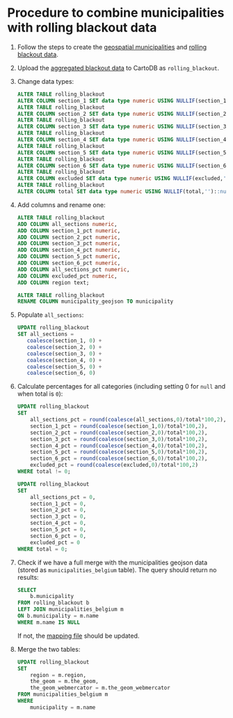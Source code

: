 # Procedure to combine municipalities with rolling blackout data

1. Follow the steps to create the [geospatial municipalities](../geospatial/README.md) and [rolling blackout data](../blackout/README.md).
2. Upload the [aggregated blackout data](../blackout/rolling-blackout-data-aggregated-by-municipality.csv) to CartoDB as `rolling_blackout`.
3. Change data types:

    ```SQL
    ALTER TABLE rolling_blackout
    ALTER COLUMN section_1 SET data type numeric USING NULLIF(section_1,'')::numeric;
    ALTER TABLE rolling_blackout
    ALTER COLUMN section_2 SET data type numeric USING NULLIF(section_2,'')::numeric;
    ALTER TABLE rolling_blackout
    ALTER COLUMN section_3 SET data type numeric USING NULLIF(section_3,'')::numeric;
    ALTER TABLE rolling_blackout
    ALTER COLUMN section_4 SET data type numeric USING NULLIF(section_4,'')::numeric;
    ALTER TABLE rolling_blackout
    ALTER COLUMN section_5 SET data type numeric USING NULLIF(section_5,'')::numeric;
    ALTER TABLE rolling_blackout
    ALTER COLUMN section_6 SET data type numeric USING NULLIF(section_6,'')::numeric;
    ALTER TABLE rolling_blackout
    ALTER COLUMN excluded SET data type numeric USING NULLIF(excluded,'')::numeric;
    ALTER TABLE rolling_blackout
    ALTER COLUMN total SET data type numeric USING NULLIF(total,'')::numeric;
    ```

4. Add columns and rename one:

    ```SQL
    ALTER TABLE rolling_blackout
    ADD COLUMN all_sections numeric,
    ADD COLUMN section_1_pct numeric,
    ADD COLUMN section_2_pct numeric,
    ADD COLUMN section_3_pct numeric,
    ADD COLUMN section_4_pct numeric,
    ADD COLUMN section_5_pct numeric,
    ADD COLUMN section_6_pct numeric,
    ADD COLUMN all_sections_pct numeric,
    ADD COLUMN excluded_pct numeric,
    ADD COLUMN region text;
    
    ALTER TABLE rolling_blackout
    RENAME COLUMN municipality_geojson TO municipality
    ```

5. Populate `all_sections`:

    ```SQL
    UPDATE rolling_blackout
    SET all_sections =
       coalesce(section_1, 0) + 
       coalesce(section_2, 0) + 
       coalesce(section_3, 0) + 
       coalesce(section_4, 0) + 
       coalesce(section_5, 0) + 
       coalesce(section_6, 0)
    ```

6. Calculate percentages for all categories (including setting 0 for `null` and when total is `0`):

    ```SQL
    UPDATE rolling_blackout
    SET
        all_sections_pct = round(coalesce(all_sections,0)/total*100,2),
        section_1_pct = round(coalesce(section_1,0)/total*100,2),
        section_2_pct = round(coalesce(section_2,0)/total*100,2),
        section_3_pct = round(coalesce(section_3,0)/total*100,2),
        section_4_pct = round(coalesce(section_4,0)/total*100,2),
        section_5_pct = round(coalesce(section_5,0)/total*100,2),
        section_6_pct = round(coalesce(section_6,0)/total*100,2),
        excluded_pct = round(coalesce(excluded,0)/total*100,2)
    WHERE total != 0;

    UPDATE rolling_blackout
    SET
        all_sections_pct = 0,
        section_1_pct = 0,
        section_2_pct = 0,
        section_3_pct = 0,
        section_4_pct = 0,
        section_5_pct = 0,
        section_6_pct = 0,
        excluded_pct = 0
    WHERE total = 0;
    ```

7. Check if we have a full merge with the municipalities geojson data (stored as `municipalities_belgium` table). The query should return no results:

    ```SQL
    SELECT
        b.municipality
    FROM rolling_blackout b
    LEFT JOIN municipalities_belgium m
    ON b.municipality = m.name
    WHERE m.name IS NULL
    ```

    If not, the [mapping file](../blackout/municipalities-to-map.csv) should be updated.

8. Merge the two tables:

    ```SQL
    UPDATE rolling_blackout
    SET
        region = m.region,
        the_geom = m.the_geom,
        the_geom_webmercator = m.the_geom_webmercator
    FROM municipalities_belgium m
    WHERE
        municipality = m.name
    ```
